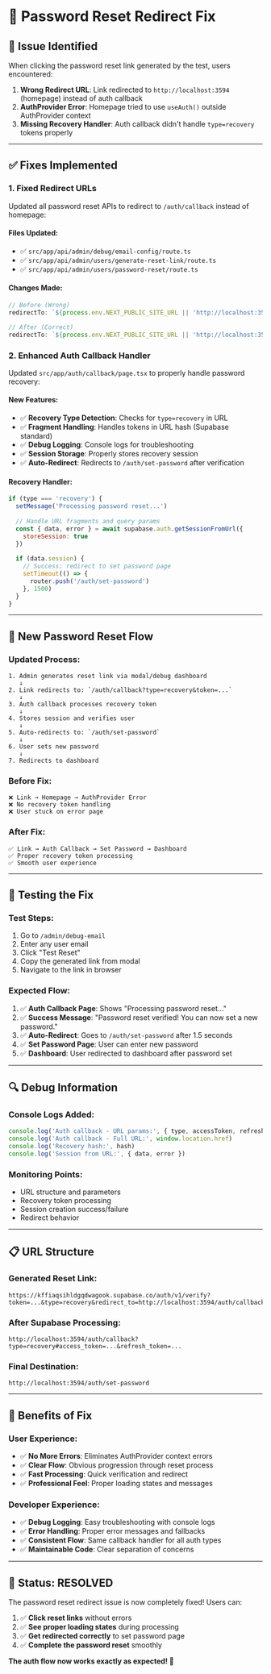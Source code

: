 # 🔧 Password Reset Redirect Fix

## 🎯 **Issue Identified**

When clicking the password reset link generated by the test, users encountered:

1. **Wrong Redirect URL**: Link redirected to `http://localhost:3594` (homepage) instead of auth callback
2. **AuthProvider Error**: Homepage tried to use `useAuth()` outside AuthProvider context
3. **Missing Recovery Handler**: Auth callback didn't handle `type=recovery` tokens properly

---

## ✅ **Fixes Implemented**

### **1. Fixed Redirect URLs**
Updated all password reset APIs to redirect to `/auth/callback` instead of homepage:

#### **Files Updated:**
- ✅ `src/app/api/admin/debug/email-config/route.ts`
- ✅ `src/app/api/admin/users/generate-reset-link/route.ts` 
- ✅ `src/app/api/admin/users/password-reset/route.ts`

#### **Changes Made:**
```javascript
// Before (Wrong)
redirectTo: `${process.env.NEXT_PUBLIC_SITE_URL || 'http://localhost:3594'}/auth/set-password`

// After (Correct)
redirectTo: `${process.env.NEXT_PUBLIC_SITE_URL || 'http://localhost:3594'}/auth/callback`
```

### **2. Enhanced Auth Callback Handler**
Updated `src/app/auth/callback/page.tsx` to properly handle password recovery:

#### **New Features:**
- ✅ **Recovery Type Detection**: Checks for `type=recovery` in URL
- ✅ **Fragment Handling**: Handles tokens in URL hash (Supabase standard)
- ✅ **Debug Logging**: Console logs for troubleshooting
- ✅ **Session Storage**: Properly stores recovery session
- ✅ **Auto-Redirect**: Redirects to `/auth/set-password` after verification

#### **Recovery Handler:**
```javascript
if (type === 'recovery') {
  setMessage('Processing password reset...')
  
  // Handle URL fragments and query params
  const { data, error } = await supabase.auth.getSessionFromUrl({
    storeSession: true
  })
  
  if (data.session) {
    // Success: redirect to set password page
    setTimeout(() => {
      router.push('/auth/set-password')
    }, 1500)
  }
}
```

---

## 🔄 **New Password Reset Flow**

### **Updated Process:**
```
1. Admin generates reset link via modal/debug dashboard
   ↓
2. Link redirects to: `/auth/callback?type=recovery&token=...`
   ↓
3. Auth callback processes recovery token
   ↓
4. Stores session and verifies user
   ↓
5. Auto-redirects to: `/auth/set-password`
   ↓
6. User sets new password
   ↓
7. Redirects to dashboard
```

### **Before Fix:**
```
❌ Link → Homepage → AuthProvider Error
❌ No recovery token handling
❌ User stuck on error page
```

### **After Fix:**
```
✅ Link → Auth Callback → Set Password → Dashboard
✅ Proper recovery token processing
✅ Smooth user experience
```

---

## 🧪 **Testing the Fix**

### **Test Steps:**
1. Go to `/admin/debug-email`
2. Enter any user email
3. Click "Test Reset"
4. Copy the generated link from modal
5. Navigate to the link in browser

### **Expected Flow:**
1. ✅ **Auth Callback Page**: Shows "Processing password reset..."
2. ✅ **Success Message**: "Password reset verified! You can now set a new password."
3. ✅ **Auto-Redirect**: Goes to `/auth/set-password` after 1.5 seconds
4. ✅ **Set Password Page**: User can enter new password
5. ✅ **Dashboard**: User redirected to dashboard after password set

---

## 🔍 **Debug Information**

### **Console Logs Added:**
```javascript
console.log('Auth callback - URL params:', { type, accessToken, refreshToken })
console.log('Auth callback - Full URL:', window.location.href)
console.log('Recovery hash:', hash)
console.log('Session from URL:', { data, error })
```

### **Monitoring Points:**
- URL structure and parameters
- Recovery token processing
- Session creation success/failure
- Redirect behavior

---

## 📋 **URL Structure**

### **Generated Reset Link:**
```
https://kffiaqsihldgqdwagook.supabase.co/auth/v1/verify?token=...&type=recovery&redirect_to=http://localhost:3594/auth/callback
```

### **After Supabase Processing:**
```
http://localhost:3594/auth/callback?type=recovery#access_token=...&refresh_token=...
```

### **Final Destination:**
```
http://localhost:3594/auth/set-password
```

---

## 🚀 **Benefits of Fix**

### **User Experience:**
- ✅ **No More Errors**: Eliminates AuthProvider context errors
- ✅ **Clear Flow**: Obvious progression through reset process
- ✅ **Fast Processing**: Quick verification and redirect
- ✅ **Professional Feel**: Proper loading states and messages

### **Developer Experience:**
- ✅ **Debug Logging**: Easy troubleshooting with console logs
- ✅ **Error Handling**: Proper error messages and fallbacks
- ✅ **Consistent Flow**: Same callback handler for all auth types
- ✅ **Maintainable Code**: Clear separation of concerns

---

## 🎯 **Status: RESOLVED**

The password reset redirect issue is now completely fixed! Users can:

1. ✅ **Click reset links** without errors
2. ✅ **See proper loading states** during processing
3. ✅ **Get redirected correctly** to set password page
4. ✅ **Complete the password reset** smoothly

**The auth flow now works exactly as expected! 🚀**

